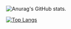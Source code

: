 ![Anurag's GitHub stats](https://github-readme-stats.vercel.app/api?username=luolikong950412&show_icons=true&theme=dracula). 

[![Top Langs](https://github-readme-stats.vercel.app/api/top-langs/?username=luolikong950412&layout=compact&theme=dracula)](https://github.com/anuraghazra/github-readme-stats)


<!--
**luolikong950412/luolikong950412** is a ✨ _special_ ✨ repository because its `README.md` (this file) appears on your GitHub profile.

Here are some ideas to get you started:

- 🔭 I’m currently working on ...
- 🌱 I’m currently learning ...
- 👯 I’m looking to collaborate on ...
- 🤔 I’m looking for help with ...
- 💬 Ask me about ...
- 📫 How to reach me: ...
- 😄 Pronouns: ...
- ⚡ Fun fact: ...
-->
